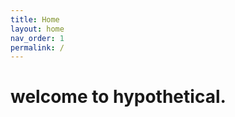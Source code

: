 ```yaml
---
title: Home
layout: home
nav_order: 1
permalink: /
---
```


# welcome to hypothetical.

[Liquid]: https://github.com/Shopify/liquid/wiki
[Front matter]: https://jekyllrb.com/docs/front-matter/

